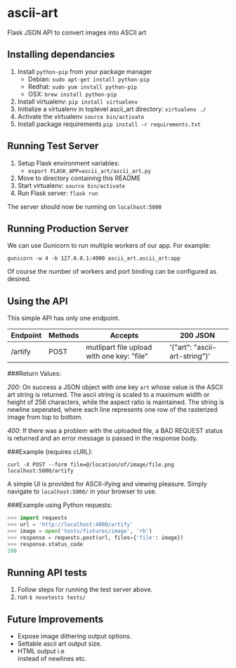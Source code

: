 # ascii-art
Flask JSON API to convert images into ASCII art

Installing dependancies
------------------------------------------------

1. Install `python-pip` from your package manager
    * Debian: `sudo apt-get install python-pip`
    * Redhat: `sudo yum install python-pip`
    * OSX: `brew install python-pip`
2. Install virtualenv: `pip install virtualenv`
3. Initialize a virtualenv in toplevel ascii_art directory:
`virtualenv ./`
4. Activate the virtualenv
`source bin/activate`
5. Install package requirements 
`pip install -r requirements.txt`

Running Test Server
------------------------------------------------
1. Setup Flask environment variables:
    * `export FLASK_APP=ascii_art/ascii_art.py`
2. Move to directory containing this README
3. Start virtualenv: `source bin/activate`
4. Run Flask server: `flask run`

The server should now be running on `localhost:5000`

Running Production Server
------------------------------------------------

We can use Gunicorn to run multiple workers of our app.
For example:

`gunicorn -w 4 -b 127.0.0.1:4000 ascii_art.ascii_art:app`

Of course the number of workers and port binding can be configured
as desired.

Using the API
------------------------------------------------

This simple API has only one endpoint.

Endpoint | Methods | Accepts                                   | 200 JSON
---------|---------|-------------------------------------------|--------------
/artify  | POST    | mutlipart file upload with one key: "file" | '{"art": "ascii-art-string"}'

###Return Values:

*200*: On success a JSON object with one key `art` whose value is the ASCII art
string is returned. The ascii string is scaled to a maximum width or height of 256
characters, while the aspect ratio is maintained. The string is newline
seperated, where each line represents one row of the rasterized image from top
to bottom.

*400*: If there was a problem with the uploaded file, a BAD REQUEST status is
returned and an error message is passed in the response body.

###Example (requires cURL):

`curl -X POST --form file=@/location/of/image/file.png localhost:5000/artify`

A simple UI is provided for ASCII-ifying and viewing pleasure. Simply navigate
to `localhost:5000/` in your browser to use.

###Example using Python requests:

```python
>>> import requests
>>> url = 'http://localhost:4000/artify'
>>> image = open('tests/fixtures/image', 'rb')
>>> response = requests.post(url, files={'file': image})
>>> response.status_code
200
```


Running API tests
------------------------------------------------

1. Follow steps for running the test server above.
2. run `$ nosetests tests/`

Future Improvements
------------------------------------------------

* Expose image dithering output options.
* Settable ascii art output size.
* HTML output i.e <br> instead of newlines etc.
